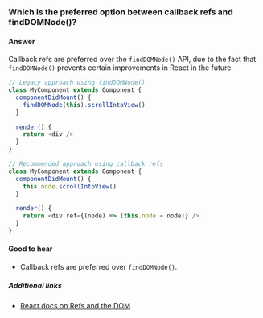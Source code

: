 ### Which is the preferred option between callback refs and findDOMNode()?

#### Answer

Callback refs are preferred over the `findDOMNode()` API, due to the fact that `findDOMNode()` prevents certain improvements in React in the future.

```js
// Legacy approach using findDOMNode()
class MyComponent extends Component {
  componentDidMount() {
    findDOMNode(this).scrollIntoView()
  }

  render() {
    return <div />
  }
}

// Recommended approach using callback refs
class MyComponent extends Component {
  componentDidMount() {
    this.node.scrollIntoView()
  }

  render() {
    return <div ref={(node) => (this.node = node)} />
  }
}
```

#### Good to hear

- Callback refs are preferred over `findDOMNode()`.

##### Additional links

- [React docs on Refs and the DOM](https://reactjs.org/docs/refs-and-the-dom.html#exposing-dom-refs-to-parent-components)

<!-- tags: (react,javascript) -->

<!-- expertise: (2) -->
